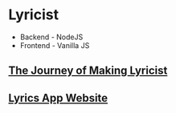 # Lyricist
- Backend - NodeJS
- Frontend - Vanilla JS


## [The Journey of Making Lyricist](https://mulitate4.hashnode.dev/making-of-lyricist)

## [Lyrics App Website](https://mulitate4.github.io/j_lyrics_app)
